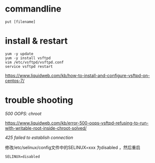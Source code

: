 # commandline

```
put [filename]
```

# install & restart

```
yum -y update
yum -y install vsftpd
vim /etc/vsftpd/vsftpd.conf
service vsftpd restart
```

https://www.liquidweb.com/kb/how-to-install-and-configure-vsftpd-on-centos-7/

# trouble shooting

*500 OOPS: chroot*

https://www.liquidweb.com/kb/error-500-oops-vsftpd-refusing-to-run-with-writable-root-inside-chroot-solved/

*425 failed to establish connection*

修改/etc/selinux/config文件中的SELINUX=xxx 为disabled ，然后重启

```
SELINUX=disabled
```
